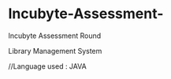 # Incubyte-Assessment-
Incubyte Assessment Round

Library Management System

//Language used : JAVA

